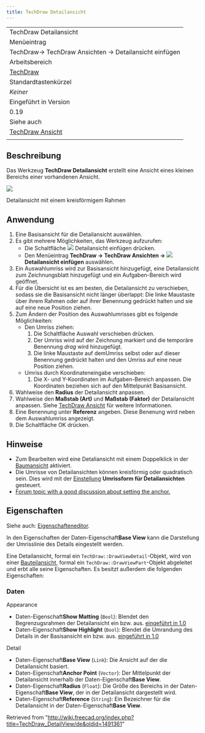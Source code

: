 ```yaml
---
title: TechDraw Detailansicht
---
```


|                                                            |
| ---------------------------------------------------------- |
| TechDraw Detailansicht                                     |
| Menüeintrag                                                |
| TechDraw→ TechDraw Ansichten → Detailansicht einfügen      |
| Arbeitsbereich                                             |
| [TechDraw](/TechDraw_Workbench/de "TechDraw Workbench/de") |
| Standardtastenkürzel                                       |
| _Keiner_                                                   |
| Eingeführt in Version                                      |
| 0.19                                                       |
| Siehe auch                                                 |
| [TechDraw Ansicht](/TechDraw_View/de "TechDraw View/de")   |
|                                                            |

## Beschreibung

Das Werkzeug **TechDraw Detailansicht** erstellt eine Ansicht eines kleinen Bereichs einer vorhandenen Ansicht.

![](/images/ViewDetail.png)

Detailansicht mit einem kreisförmigem Rahmen

## Anwendung

1. Eine Basisansicht für die Detailansicht auswählen.
2. Es gibt mehrere Möglichkeiten, das Werkzeug aufzurufen:
   - Die Schaltfläche ![](/images/TechDraw_DetailView.svg) Detailansicht einfügen drücken.
   - Den Menüeintrag **TechDraw → TechDraw Ansichten → ![](/images/TechDraw_DetailView.svg) Detailansicht einfügen** auswählen.
3. Ein Auswahlumriss wird zur Basisansicht hinzugefügt, eine Detailansicht zum Zeichnungsblatt hinzugefügt und ein Aufgaben-Bereich wird geöffnet.
4. Für die Übersicht ist es am besten, die Detailansicht zu verschieben, sodass sie die Basisansicht nicht länger überlappt: Die linke Maustaste über ihrem Rahmen oder auf ihrer Benennung gedrückt halten und sie auf eine neue Position ziehen.
5. Zum Ändern der Position des Auswahlumrisses gibt es folgende Möglichkeiten:
   - Den Umriss ziehen:
     1. Die Schaltfläche Auswahl verschieben drücken.
     2. Der Umriss wird auf der Zeichnung markiert und die temporäre Benennung _drag_ wird hinzugefügt.
     3. Die linke Maustaste auf demUmriss selbst oder auf dieser Benennung gedrückt halten und den Umriss auf eine neue Position ziehen.
   - Umriss durch Koordinateneingabe verschieben:
     1. Die X- und Y-Koordinaten im Aufgaben-Bereich anpassen. Die Koordinaten beziehen sich auf den Mittelpunkt Basisansicht.
6. Wahlweise den **Radius** der Detailansicht anpassen.
7. Wahlweise den **Maßstab (Art)** und **Maßstab (Faktor)** der Detailansicht anpassen. Siehe [TechDraw Ansicht](/TechDraw_View/de#Eigenschaften "TechDraw View/de") für weitere Informationen.
8. Eine Benennung unter **Referenz** angeben. Diese Benenung wird neben dem Auswahlumriss angezeigt.
9. Die Schaltfläche OK drücken.

## Hinweise

- Zum Bearbeiten wird eine Detaliansicht mit einem Doppelklick in der [Baumansicht](/Tree_view/de "Tree view/de") aktiviert.
- Die Umrisse von Detailansichten können kreisförmig oder quadratisch sein. Dies wird mit der [Einstellung](/TechDraw_Preferences/de#Anmerkung "TechDraw Preferences/de") **Umrissform für Detailansichten** gesteuert.
- [Forum topic with a good discussion about setting the anchor.](https://www.forum.freecadweb.org/viewtopic.php?f=35&t=34055#p285281)

## Eigenschaften

Siehe auch: [Eigenschafteneditor](/Property_editor/de "Property editor/de").

In den Eigenschaften der Daten-Eigenschaft**Base View** kann die Darstellung der Umrisslinie des Details eingestellt werden.

Eine Detailansicht, formal ein `TechDraw::DrawViewDetail`-Objekt, wird von einer [Bauteilansicht](#Properties_Part_View/de), formal ein `TechDraw::DrawViewPart`-Objekt abgeleitet und erbt alle seine Eigenschaften. Es besitzt außerdem die folgenden Eigenschaften:

### Daten

Appearance

- Daten-Eigenschaft**Show Matting** (`Bool`): Blendet den Begrenzugsrahmen der Detailansicht ein bzw. aus. [eingeführt in 1.0](/Release_notes_1.0/de "Release notes 1.0/de")
- Daten-Eigenschaft**Show Highlight** (`Bool`): Blendet die Umrandung des Details in der Basisansicht ein bzw. aus. [eingeführt in 1.0](/Release_notes_1.0/de "Release notes 1.0/de")

Detail

- Daten-Eigenschaft**Base View** (`Link`): Die Ansicht auf der die Detailansicht basiert.
- Daten-Eigenschaft**Anchor Point** (`Vector`): Der Mittelpunkt der Detailansicht innerhalb der Daten-Eigenschaft**Base View**.
- Daten-Eigenschaft**Radius** (`Float`): Die Größe des Bereichs in der Daten-Eigenschaft**Base View**, der in der Detailansicht dargestellt wird.
- Daten-Eigenschaft**Reference** (`String`): Ein Bezeichner für die Detailansicht in der Daten-Eigenschaft**Base View**.

Retrieved from "<http://wiki.freecad.org/index.php?title=TechDraw_DetailView/de&oldid=1491361>"
